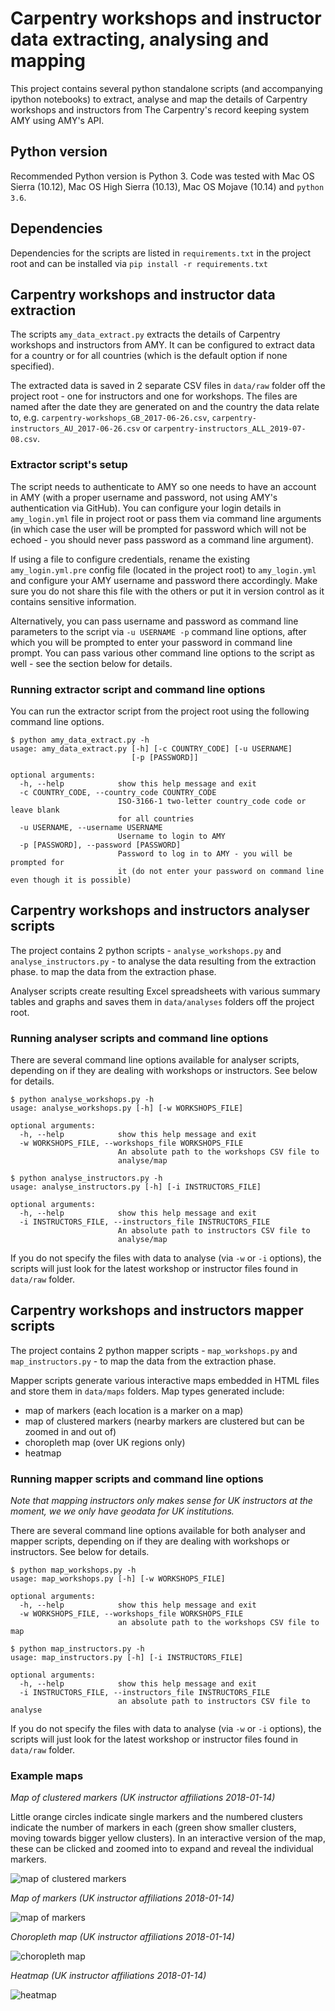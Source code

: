 # Carpentry workshops and instructor data extracting, analysing and mapping
This project contains several python standalone scripts (and accompanying ipython notebooks) to extract, analyse and map the details
of Carpentry workshops and instructors from The Carpentry's record keeping system AMY using AMY's API.

## Python version
Recommended Python version is Python 3. Code was tested with Mac OS Sierra (10.12), Mac OS High Sierra (10.13), Mac OS Mojave (10.14) and `python 3.6`.

## Dependencies 
Dependencies for the scripts are listed in `requirements.txt` in the project root 
and can be installed via `pip install -r requirements.txt`

## Carpentry workshops and instructor data extraction
The scripts `amy_data_extract.py` extracts the details of Carpentry workshops
and instructors from AMY. It can be configured to extract data for a country or for all countries (which is the default option if none specified).

The extracted data is saved in 2 separate CSV files in `data/raw` folder off the project root - one for instructors and one for workshops. The files
are named after the date they are generated on and the
country the data relate to, e.g. `carpentry-workshops_GB_2017-06-26.csv`, `carpentry-instructors_AU_2017-06-26.csv` or `carpentry-instructors_ALL_2019-07-08.csv`.

### Extractor script's setup
The script needs to authenticate to AMY so one needs to have an account in AMY (with a proper username and password, not using AMY's authentication via GitHub).
You can configure your login details in `amy_login.yml` file in project root or pass them via command line arguments (in which case the user will be prompted for password which 
will not be echoed - you should never pass password as a command line argument). 

If using a file to configure credentials, rename the existing `amy_login.yml.pre` config file (located in the project root) 
to `amy_login.yml` and configure your AMY username and password there accordingly. Make sure you do not share this file with the others or put it in version control 
as it contains sensitive information.

Alternatively, you can pass username and password as command line parameters to the script via `-u USERNAME -p` command line options, after which you will be prompted to enter your password 
in command line prompt. 
You can pass various other command line options to the script as well - see the section below for details.


### Running extractor script and command line options
You can run the extractor script from the project root using the following command line options.
```
$ python amy_data_extract.py -h
usage: amy_data_extract.py [-h] [-c COUNTRY_CODE] [-u USERNAME]
                           [-p [PASSWORD]]

optional arguments:
  -h, --help            show this help message and exit
  -c COUNTRY_CODE, --country_code COUNTRY_CODE
                        ISO-3166-1 two-letter country_code code or leave blank
                        for all countries
  -u USERNAME, --username USERNAME
                        Username to login to AMY
  -p [PASSWORD], --password [PASSWORD]
                        Password to log in to AMY - you will be prompted for
                        it (do not enter your password on command line even though it is possible)
```

## Carpentry workshops and instructors analyser scripts

The project contains 2 python scripts - `analyse_workshops.py` and `analyse_instructors.py` - to analyse the data resulting from the extraction phase.
to map the data from the extraction phase.

Analyser scripts create resulting Excel spreadsheets with various summary tables and graphs and saves them in `data/analyses` folders off the project root.

### Running analyser scripts and command line options
There are several command line options available for analyser scripts, depending on if they are dealing with workshops or instructors. See below for details.
```
$ python analyse_workshops.py -h
usage: analyse_workshops.py [-h] [-w WORKSHOPS_FILE]

optional arguments:
  -h, --help            show this help message and exit
  -w WORKSHOPS_FILE, --workshops_file WORKSHOPS_FILE
                        An absolute path to the workshops CSV file to
                        analyse/map
```
```
$ python analyse_instructors.py -h
usage: analyse_instructors.py [-h] [-i INSTRUCTORS_FILE]

optional arguments:
  -h, --help            show this help message and exit
  -i INSTRUCTORS_FILE, --instructors_file INSTRUCTORS_FILE
                        An absolute path to instructors CSV file to
                        analyse/map
```
If you do not specify the files with data to analyse (via `-w` or `-i` options), the scripts will just look for the latest workshop or instructor files found in `data/raw` folder.

## Carpentry workshops and instructors mapper scripts

The project contains 2 python mapper scripts - `map_workshops.py` and `map_instructors.py` - to map the data from the extraction phase.

Mapper scripts generate various interactive maps embedded in HTML files and store them in `data/maps` folders. Map types generated include:
* map of markers (each location is a marker on a map)
* map of clustered markers (nearby markers are clustered but can be zoomed in and out of)
* choropleth map (over UK regions only)
* heatmap

### Running mapper scripts and command line options

*Note that mapping instructors only makes sense for UK instructors at the moment, we we only have geodata for UK institutions.*

There are several command line options available for both analyser and mapper scripts, depending on if they are dealing with workshops or instructors. See below for details.
```
$ python map_workshops.py -h
usage: map_workshops.py [-h] [-w WORKSHOPS_FILE]

optional arguments:
  -h, --help            show this help message and exit
  -w WORKSHOPS_FILE, --workshops_file WORKSHOPS_FILE
                        an absolute path to the workshops CSV file to map
```
```
$ python map_instructors.py -h
usage: map_instructors.py [-h] [-i INSTRUCTORS_FILE]

optional arguments:
  -h, --help            show this help message and exit
  -i INSTRUCTORS_FILE, --instructors_file INSTRUCTORS_FILE
                        an absolute path to instructors CSV file to analyse
```
If you do not specify the files with data to analyse (via `-w` or `-i` options), the scripts will just look for the latest workshop or instructor files found in `data/raw` folder.
### Example maps

*Map of clustered markers (UK instructor affiliations 2018-01-14)*

Little orange circles indicate single markers and the numbered clusters indicate the number of markers in each (green show smaller clusters, moving towards bigger yellow clusters). In an interactive version of the map, these can be clicked and zoomed into to expand and reveal the individual markers.

![map of clustered markers](https://github.com/softwaresaved/carpentry-workshops-instructors-extractor/raw/develop/map_clustered_instructor_affiliations_carpentry-instructors_GB_2018-01-14.png)

*Map of markers (UK instructor affiliations 2018-01-14)*

![map of markers](https://github.com/softwaresaved/carpentry-workshops-instructors-extractor/raw/develop/map_instructor_affiliations_carpentry-instructors_GB_2018-01-14.png)

*Choropleth map (UK instructor affiliations 2018-01-14)*

![choropleth map](https://github.com/softwaresaved/carpentry-workshops-instructors-extractor/raw/develop/choropleth_map_instructors_per_UK_regions_carpentry-instructors_GB_2018-01-14.png)

*Heatmap (UK instructor affiliations 2018-01-14)*

![heatmap](https://github.com/softwaresaved/carpentry-workshops-instructors-extractor/raw/develop/heatmap_instructor_affiliations_carpentry-instructors_GB_2018-01-14.png)